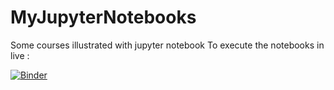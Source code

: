 # MyJupyterNotebooks
Some courses illustrated with jupyter notebook
To execute the notebooks in live :

[![Binder](https://mybinder.org/badge.svg)](https://mybinder.org/v2/gh/yaspat/MyJupyterNotebooks/master)

